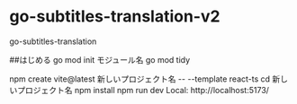 # go-subtitles-translation-v2
go-subtitles-translation



##はじめる
go mod init モジュール名
go mod tidy


npm create vite@latest 新しいプロジェクト名 -- --template react-ts
cd 新しいプロジェクト名
npm install
npm run dev
Local:   http://localhost:5173/
